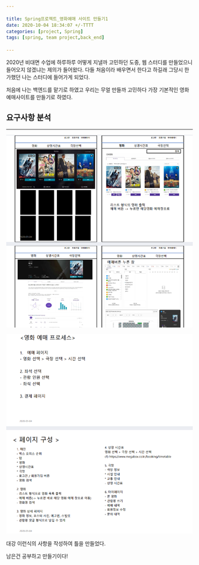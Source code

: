 ```yaml
---

title: Spring프로젝트_영화예매 사이트 만들기1
date: 2020-10-04 18:34:07 +/-TTTT
categories: [project, Spring]
tags: [spring, team project,back_end] 

---
```



2020년 비대면 수업에 하루하루 어떻게 지낼까 고민하던 도중, 웹 스터디를 만들었으니 들어오지 않겠냐는 제의가 들어왔다.  다들 처음이라 배우면서 한다고 하길래 그당시 한가했던 나는 스터디에 들어가게 되었다.



처음에 나는 백엔드를 맡기로 하였고 우리는 무얼 만들까 고민하다 가장 기본적인 영화예매사이트를 만들기로 하였다.






##  요구사항 분석
---

![mv_1](/assets/poastimg/mv_1.PNG)

![mv_2](/assets/poastimg/mv_2.PNG)



대강 이런식의 사항을 작성하여 틀을 만들었다.



남은건 공부하고 만들기이다!
